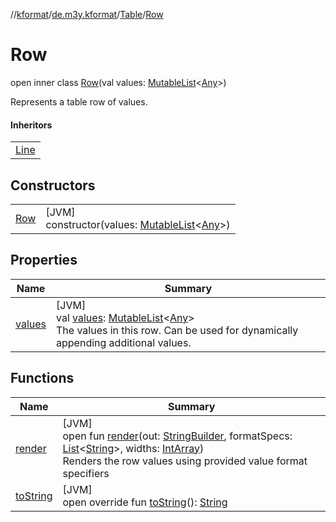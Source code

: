 //[kformat](../../../../index.md)/[de.m3y.kformat](../../index.md)/[Table](../index.md)/[Row](index.md)

# Row

open inner class [Row](index.md)(val values: [MutableList](https://kotlinlang.org/api/core/kotlin-stdlib/kotlin.collections/-mutable-list/index.html)&lt;[Any](https://kotlinlang.org/api/core/kotlin-stdlib/kotlin/-any/index.html)&gt;)

Represents a table row of values.

#### Inheritors

| |
|---|
| [Line](../-line/index.md) |

## Constructors

| | |
|---|---|
| [Row](-row.md) | [JVM]<br>constructor(values: [MutableList](https://kotlinlang.org/api/core/kotlin-stdlib/kotlin.collections/-mutable-list/index.html)&lt;[Any](https://kotlinlang.org/api/core/kotlin-stdlib/kotlin/-any/index.html)&gt;) |

## Properties

| Name | Summary |
|---|---|
| [values](values.md) | [JVM]<br>val [values](values.md): [MutableList](https://kotlinlang.org/api/core/kotlin-stdlib/kotlin.collections/-mutable-list/index.html)&lt;[Any](https://kotlinlang.org/api/core/kotlin-stdlib/kotlin/-any/index.html)&gt;<br>The values in this row. Can be used for dynamically appending additional values. |

## Functions

| Name | Summary |
|---|---|
| [render](render.md) | [JVM]<br>open fun [render](render.md)(out: [StringBuilder](https://kotlinlang.org/api/core/kotlin-stdlib/kotlin.text/-string-builder/index.html), formatSpecs: [List](https://kotlinlang.org/api/core/kotlin-stdlib/kotlin.collections/-list/index.html)&lt;[String](https://kotlinlang.org/api/core/kotlin-stdlib/kotlin/-string/index.html)&gt;, widths: [IntArray](https://kotlinlang.org/api/core/kotlin-stdlib/kotlin/-int-array/index.html))<br>Renders the row values using provided value format specifiers |
| [toString](to-string.md) | [JVM]<br>open override fun [toString](to-string.md)(): [String](https://kotlinlang.org/api/core/kotlin-stdlib/kotlin/-string/index.html) |